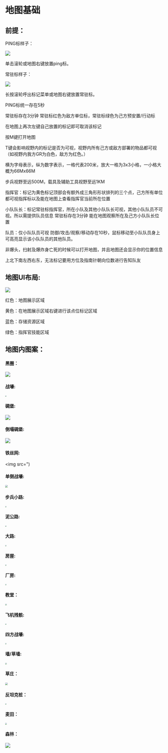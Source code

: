 # 地图基础

## 前提：

PING标样子：

<img src=".\Pictures\PPING.png" />

单击滚轮或地图右键放置ping标。



常驻标样子：

<img src=".\Pictures\GRH.png" />

长按滚轮呼出标记菜单或地图右键放置常驻标。



PING标统一存在5秒

常驻标存在3分钟 常驻标红色为敌方单位标，常驻标绿色为己方预安置/行动标

在地图上再次左键自己放置的标记即可取消该标记



按M键打开地图

T键会影响视野内的标记是否为可视，视野内所有己方或敌方部署的物品都可视（如视野内我方GR为白色，敌方为红色。）

横为字母表示，纵为数字表示，一格代表200米，放大一格为3x3小格，一小格大概为66Mx66M

步兵视野至远500M，载具及辅助工具视野至远1KM



指挥官：标记为黄色标记顶部会有额外成三角形形状排列的三个点，己方所有单位都可视指挥标以及能在地图上查看指挥官当前所在位置

小队队长：标记常驻标指挥官，所在小队及其他小队队长可视，其他小队队员不可视。所以需提供队员信息 常驻标存在3分钟 能在地图观察所在及己方小队队长位置

队员：仅小队队员可视 防御/攻击/观察/移动存在10秒，鼠标移动至小队队员身上可高亮显示该小队队员的其他队员。



非爆头，扫射及爆炸身亡死的时候可以打开地图，并且地图还会显示你的位置信息

上北下南左西右东，无法标记要用方位及指南针朝向位数进行告知队友



## 地图UI布局:

<img src=".\Pictures\MAP.png" />

红色：地图展示区域

黄色：在地图展示区域右键进行该点位标记区域

蓝色：存储资源区域

绿色：指挥官技能区域

## 地图内图案：

#### 黑圈：

<img src=".\Pictures\黑圈.png" />

#### 战壕:

<img src=".\Pictures\战壕.png" style="zoom:25%;" />

#### 碉堡:

<img src=".\Pictures\碉堡.png" />

#### 倒塌碉堡:

<img src=".\Pictures\倒塌碉堡.png" />

#### 铁丝网:

<img src=")

#### 单侧战壕:

<img src=".\Pictures\平地单侧战壕.png" style="zoom:50%;" />

#### 步兵小路:

<img src=".\Pictures\小道.png" style="zoom: 25%;" />

#### 泥公路:

<img src=".\Pictures\车过泥路.png" style="zoom: 25%;" />

#### 大路:

<img src=".\Pictures\公路.png" style="zoom:25%;" />

#### 房屋:

<img src=".\Pictures\房屋.png" style="zoom:25%;" />

#### 厂房:

<img src=".\Pictures\厂房.png" style="zoom:25%;" />

#### 教堂：

<img src=".\Pictures\教堂.png" style="zoom:33%;" />

#### 飞机残骸:

<img src=".\Pictures\飞机残骸.png" style="zoom:25%;" />

#### 四方战壕:

<img src=".\Pictures\四方战壕.png" style="zoom:25%;" />

#### 墙/草墙:

<img src=".\Pictures\草墙.png" style="zoom:33%;" />

#### 草庄：

<img src=".\Pictures\草包.png" style="zoom:50%;" />

#### 反坦克桩：

<img src=".\Pictures\反坦克庄.png" style="zoom:25%;" />

#### 麦田：

<img src=".\Pictures\麦田.png" style="zoom:33%;" />

#### 森林：

<img src=".\Pictures\丛林.png" />




